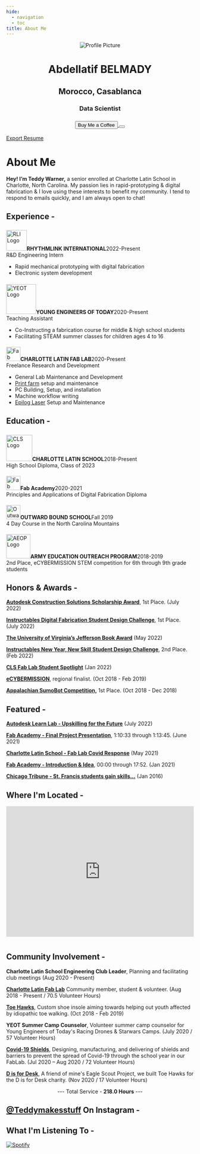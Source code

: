 ```yaml
---
hide:
  - navigation
  - toc
title: About Me
---
```


<link rel="stylesheet" href="../../assets/css/about.css">

<script src="https://kit.fontawesome.com/79ff35ecec.js" crossorigin="anonymous"></script>

<div class="stuff">
  <div class="sidebarparent">
    <div class="sidebar">
     <center>
     <p><img src="../../assets/images/photo.jpg" alt="Profile Picture" class="profilepic"></p>
      <h1>Abdellatif BELMADY</h1>
      <h2>Morocco, Casablanca</h2>
      <h3>Data Scientist<h3>
      <div class="socials">
       <a href="https://www.linkedin.com/in/abdellatif-belmady-ab999a133/" class="ln" style=" color: inherit;" title="Linked In - Abdellatif BELMADY"><i class="fab fa-linkedin"></i></a>
       <a href="https://github.com/abdellatif-belmady" class="git" style=" color: inherit;" title="Github - Abdellatif-belmady"><i class="fab fa-github"></i></a>
       <a href="https://www.instagram.com/abdellatifbelmady/?hl=fr" class="insta" style=" color: inherit;" title="Instagram - abdellatifbelmady"><i class="fa fa-instagram"></i></a>
       <a href="https://twitter.com/AbdellatifBELM" class="twitter" style=" color: inherit;" title="Twitter - @AbdellatifBELM"><i class="fa fa-twitter"></i></a>
       <a href="https://web.facebook.com/abdellatif.belmady/" class="ln" style=" color: inherit;" title="Facebook - Abdellatif BELMADY"><i class="fab fa-facebook"></i></a>
       <a href="https://www.spotify.com/ma-fr/account/overview/?utm_source=spotify&utm_medium=menu&utm_campaign=your_account" class="spotify" style=" color: inherit;" title="Spotify - Abdellatif BELMADY"><i class="fab fa-spotify"></i></a>
       <a href="mailto:<abdellatif.belmady@gmail.com>" class="email" style=" color: inherit;" title="Email - abdellatif.belmady@gmail.com"><i class="fas fa-paper-plane"></i></a>
      </div>
      <a href="https://www.buymeacoffee.com/abdellatife" style=" color: inherit;">
        <button class="coffeelarge" title="Buy Me a Coffee :)"><i class="fas fa-coffee"></i> Buy Me a Coffee</button>
        <button class="coffeesmall" title="Buy Me a Coffee :)"><i class="fas fa-coffee"></i></button>
      </a>
     </center>
    </div>
  </div>
  <div class="stuff__container">
    <div class="stuff__content">
     <span class="resume" style=" color: inherit;"><a href="https://docs.google.com/document/d/1jV6DjJ6Y5BZHakTcLHbSO4ZxNAdQNouvXiMn1IuTLG0/edit?usp=sharing">Export Resume <i class="far fa-file-alt"></i></a></span><h1>About Me</h1>
      <div class="underline"></div>
      <p><strong>Hey! I’m Teddy Warner,</strong> a senior enrolled at Charlotte Latin School in Charlotte, North Carolina. My passion lies in rapid-prototyping & digital fabrication & I love using these interests to benefit my community. I tend to respond to emails quickly, and I am always open to chat!</p>
     <h2><i class="fas fa-briefcase"></i> Experience -</h2>
     <p><a href="https://rhythmlink.com/"><img src="https://teddywarner.org/images/About/rythemlink.png" alt="RLI Logo" class="logo" style="width:55px;margin-top: 6px;"></a><strong>RHYTHMLINK INTERNATIONAL</strong><span class="date" style=" color: inherit;">2022-Present</span><br>R&D Engineering Intern</p>
      <ul>
        <li>Rapid mechanical prototyping with digital fabrication
        <li>Electronic system development
        </li>
      </ul>
      <p><a href="https://www.youngengineersoftoday.com/"><img src="https://teddywarner.org/images/About/yeot.png" alt="YEOT Logo" class="logo" style="width:80px;margin-top: 8px;"></a><strong>YOUNG ENGINEERS OF TODAY</strong><span class="date" style=" color: inherit;">2020-Present</span><br>Teaching Assistant</p>
      <ul>
        <li>Co-Instructing a fabrication course for middle & high school students
        <li>Facilitating STEAM summer classes for children ages 4 to 16
        </li>
      </ul>
      <p><a href="https://www.charlottelatin.org/academics/steam"><img src="https://teddywarner.org/images/About/fablogo.png" alt="Fab Logo" class="logo" style="width:38px;margin-top: 6px;"></a><strong>CHARLOTTE LATIN FAB LAB</strong><span class="date" style=" color: inherit;">2020-Present</span><br>Freelance Research and Development</p>
      <ul>
      <li>General Lab Maintenance and Development
      <li><a href="https://teddywarner.org/images/Octoprint/laboctoprint.jpg">Print farm</a> setup and maintenance
      <li>PC Building, Setup, and installation
      <li>Machine workflow writing
      <li><a href="https://teddywarner.org/Machine-Profiles/FusionPro48/">Epilog Laser</a> Setup and Maintenance
      </li>
      </ul>
     <h2><i class="fas fa-graduation-cap"></i> Education -</h2>
      <p><a href="https://www.charlottelatin.org"><img src="https://teddywarner.org/images/About/latin.png" alt="CLS Logo" class="logo" style="margin-top: 7px;width:70px;"></a><strong>CHARLOTTE LATIN SCHOOL</strong><span class="date" style=" color: inherit;">2018-Present</span><br>High School Diploma, Class of 2023</p>
      <p><a href="https://fabacademy.org/"><img src="https://teddywarner.org/images/About/fablogo.png" alt="Fab Logo" class="logo" style="width:38px;margin-top: 6px;"></a><strong>Fab Academy</strong><span class="date" style=" color: inherit;">2020-2021</span><br>Principles and Applications of Digital Fabrication Diploma</p>
      <p><a href="https://www.outwardbound.org/about-us/schools/north-carolina-outward-bound-school/"><img src="https://teddywarner.org/images/About/ob.png" alt="Outward Bound Logo" class="logo" style="width:38px;margin-top: 6px;"></a><strong>OUTWARD BOUND SCHOOL</strong><span class="date" style=" color: inherit;">Fall 2019</span><br>4 Day Course in the North Carolina Mountains</p>
      <p><a href="https://www.ecybermission.com/"><img src="https://teddywarner.org/images/About/AEOP.png" alt="AEOP Logo" class="logo" style="width:65px;margin-top: 6px;"></a><strong>ARMY EDUCATION OUTREACH PROGRAM</strong><span class="date" style=" color: inherit;">2018-2019</span><br>2nd Place, eCYBERMISSION STEM competition for 6th through 9th grade students</p>
     <h2><i class="fas fa-award"></i> Honors & Awards -</h2>
      <p>
        <strong><a href="https://www.instructables.com/contest/makeitmodular2022/">Autodesk Construction Solutions Scholarship Award</a></strong>, 1st Place. (July 2022)
      </p>
      <p>
        <strong><a href="https://www.instructables.com/contest/digifab2022/">Instructables Digital Fabrication Student Design Challenge</a></strong>, 1st Place. (July 2022)
      </p>
      <p>
        <strong><a href="https://engagement.virginia.edu/clubs/signature-initiatives/jefferson-book-awards">The University of Virginia’s Jefferson Book Award</a></strong> (May 2022)
      </p>
      <p>
        <strong><a href="https://www.instructables.com/contest/SDnewyear/">Instructables New Year, New Skill Student Design Challenge</a></strong>, 2nd Place. (Feb 2022)
      </p>
      <p>
        <strong><a href="https://www.instagram.com/p/CYboI6zrTs8/?utm_medium=copy_link">CLS Fab Lab Student Spotlight</a></strong> (Jan 2022)
      </p>
      <p>
        <strong><a href="https://www.ecybermission.com/">eCYBERMISSION</a></strong>, regional finalist. (Oct 2018 - Feb 2019)
      </p>
      <p>
        <strong><a href="http://www.appstate.edu/~marlandes/sumo/sumosumo.html">Appalachian SumoBot Competition,</a></strong> 1st Place. (Oct 2018 - Dec 2018)
      </p>
     <h2><i class="fas fa-address-card"></i> Featured -</h2>
      <p>
        <strong><a href="https://blogs.autodesk.com/learn-lab/2022/07/20/upskilling-for-the-future-with-instructables-student-design-challenges/">Autodesk Learn Lab - Upskilling for the Future</a></strong> (July 2022)
      </p>
      <p>
        <strong><a href="https://vimeo.com/563923609#t=4233s">Fab Academy - Final Project Presentation</a></strong>, 1:10:33 through 1:13:45. (June 2021)
      </p>
      <p>
        <strong><a href="https://www.instagram.com/p/COdXD7fJ5Zl/?">Charlotte Latin School -  Fab Lab Covid Response</a></strong> (May 2021)
      </p>
      <p>
        <strong><a href="https://vimeo.com/510901917">Fab Academy - Introduction & Idea</a></strong>, 00:00 through 17:52. (Jan 2021)
      </p>
      <p>
        <strong><a href="https://www.chicagotribune.com/suburbs/wilmette/ct-wml-st-francis-underwater-robotics-tl-0107-20160104-story.html">Chicago Tribune - St. Francis students gain skills...</a></strong> (Jan 2016)
      </p>
     <h2><i class="fas fa-map-marker-alt"></i> Where I'm Located -</h2>
      <center>
        <iframe width="100%" height="350" style="margin-bottom: 12px; border:0 " loading="lazy" allowfullscreen src="https://www.google.com/maps/embed/v1/place?q=place_id:ChIJgRo4_MQfVIgRZNFDv-ZQRog&key=AIzaSyAvEiiuu4x7x8z9fQz31hkuRNY1yCJzRq0"></iframe> 
      </center>
     <h2><i class="fas fa-city"></i> Community Involvement -</h2>
      <p>
        <strong>Charlotte Latin School Engineering Club Leader</strong>, Planning and facilitating club meetings (Aug 2020 - Present)
      </p>
      <p>
        <strong><a href="https://fabacademy.org/2021/labs/charlotte/">Charlotte Latin Fab Lab</a></strong> Community member, student & volunteer. (Aug 2018 - Present / 70.5 Volunteer Hours)
      </p>
      <p>
        <strong><a href="https://sites.google.com/charlottelatin.net/toe-hawking/home">Toe Hawks</a></strong>, Custom shoe insole aiming towards helping out youth affected by idiopathic toe walking. (Oct 2018 - Feb 2019)
      </p>
      <p>
        <strong>YEOT Summer Camp Counselor</strong>, Volunteer summer camp counselor for Young Engineers of Today's Racing Drones & Starwars Camps. (July 2020 / 57 Volunteer Hours) 
      </p>
      <p>
        <strong><a href="https://www.instagram.com/p/COdXD7fJ5Zl/?">Covid-19 Shields</a></strong>, Designing, manufacturing, and delivering of shields and barriers to prevent the spread of Covid-19 through the school year in our FabLab. (Jul 2020 – Aug 2020 / 72 Volunteer Hours)
      </p>
      <p>
        <strong><a href="https://photos.app.goo.gl/kWnrCmx1bZPvqDK29">D is for Desk</a></strong>, A friend of mine's Eagle Scout Project, we built Toe Hawks for the D is for Desk charity. (Nov 2020 / 17 Volunteer Hours) 
      </p>
      <center>
       <p>--- Total Service - <strong>218.0 Hours</strong> ---</p>
      </center>
      <p>
     <h2><a href="https://www.instagram.com/teddymakesstuff/">@Teddymakesstuff</a> On <i class="fa fa-instagram"></i> <span class="instatext">Instagram</span> -</h2>
      <center class="instafeed">
        <span class="instalight">
          <div data-mc-src="d8c73608-fcc8-4290-8302-9ada8c38e0f5#instagram"></div>
          <script src="https://cdn2.woxo.tech/a.js#624e1b157fd2b900217e7b0d" async data-usrc></script>
        </span>
        <span class="instadark">
          <div data-mc-src="5e60f977-523e-4cdd-82b3-56e287242388#instagram"></div>   
          <script src="https://cdn2.woxo.tech/a.js#624e1b157fd2b900217e7b0d" async data-usrc></script>
        </span>
      </center>
     <h2><i class="fas fa-headphones-alt"></i> What I'm Listening To -</h2>
      <p class="music">
       <a href="https://open.spotify.com/user/mskz5e4dyzv4cb4kkn73iipq0?si=5eba25ddc4f74313">
        <img src="https://novatorem-oqoqm52ci-twarner491.vercel.app/api/spotify" alt="Spotify">
       </a>
    </div>
  </div>
</div>
